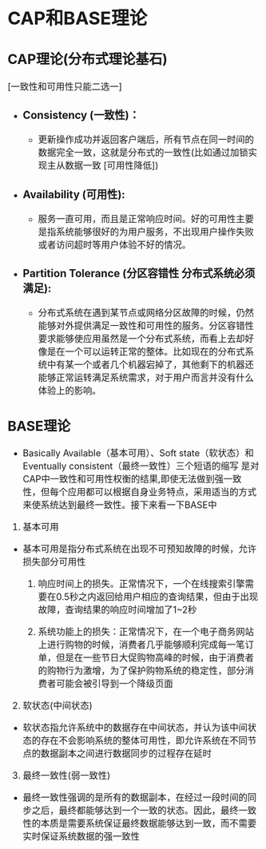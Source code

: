 <font size="4">

# CAP和BASE理论

## CAP理论(分布式理论基石)
[一致性和可用性只能二选一]
- ### Consistency (一致性)：
    - 更新操作成功并返回客户端后，所有节点在同一时间的数据完全一致，这就是分布式的一致性(比如通过加锁实现主从数据一致 [可用性降低])
- ### Availability (可用性):
    - 服务一直可用，而且是正常响应时间。好的可用性主要是指系统能够很好的为用户服务，不出现用户操作失败或者访问超时等用户体验不好的情况。
- ### Partition Tolerance (分区容错性 分布式系统必须满足):
    - 分布式系统在遇到某节点或网络分区故障的时候，仍然能够对外提供满足一致性和可用性的服务。分区容错性要求能够使应用虽然是一个分布式系统，而看上去却好像是在一个可以运转正常的整体。比如现在的分布式系统中有某一个或者几个机器宕掉了，其他剩下的机器还能够正常运转满足系统需求，对于用户而言并没有什么体验上的影响。


## BASE理论
 - Basically Available（基本可用）、Soft state（软状态）和Eventually consistent（最终一致性）三个短语的缩写 是对CAP中一致性和可用性权衡的结果,即使无法做到强一致性，但每个应用都可以根据自身业务特点，采用适当的方式来使系统达到最终一致性。接下来看一下BASE中
 1. 基本可用
 - 基本可用是指分布式系统在出现不可预知故障的时候，允许损失部分可用性
    1. 响应时间上的损失。正常情况下，一个在线搜索引擎需要在0.5秒之内返回给用户相应的查询结果，但由于出现故障，查询结果的响应时间增加了1~2秒


    2. 系统功能上的损失：正常情况下，在一个电子商务网站上进行购物的时候，消费者几乎能够顺利完成每一笔订单，但是在一些节日大促购物高峰的时候，由于消费者的购物行为激增，为了保护购物系统的稳定性，部分消费者可能会被引导到一个降级页面
2. 软状态(中间状态)
- 软状态指允许系统中的数据存在中间状态，并认为该中间状态的存在不会影响系统的整体可用性，即允许系统在不同节点的数据副本之间进行数据同步的过程存在延时

3. 最终一致性(弱一致性)
- 最终一致性强调的是所有的数据副本，在经过一段时间的同步之后，最终都能够达到一个一致的状态。因此，最终一致性的本质是需要系统保证最终数据能够达到一致，而不需要实时保证系统数据的强一致性